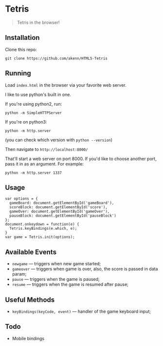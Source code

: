 # Tetris
> Tetris in the browser! 

## Installation

Clone this repo:

```
git clone https://github.com/akenn/HTML5-Tetris
```

## Running

Load `index.html` in the browser via your favorite web server.

I like to use python's built in one. 

If you're using python2, run:

```
python -m SimpleHTTPServer
```

If you're on python3:

```
python -m http.server
```

(you can check which version with `python --version`)

Then navigate to `http://localhost:8000/`

That'll start a web server on port 8000. If you'd like to choose another port, pass it in as an argument. For example:

```
python -m http.server 1337
```

## Usage

```
var options = { 
  gameBoard: document.getElementById('gameBoard'), 
  scoreBlock: document.getElementById('score'), 
  gameOver: document.getElementById('gameOver'), 
  pauseBlock: document.getElementById('pauseBlock') 
};
document.onkeydown = function(e) {
  Tetris.keyBindings(e.which, e);
}
var game = Tetris.init(options);
```

## Available Events

* `newgame` — triggers when new game started; 
* `gameover` — triggers when game is over, also, the score is passed in data param; 
* `pause` — triggers when the game is paused; 
* `resume` — triggers when the game is resumed after pause; 

## Useful Methods

* `keyBindings(keyCode, event)` — handler of the game keyboard input; 

## Todo

* Mobile bindings
